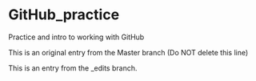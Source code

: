 # GitHub_practice
Practice and intro to working with GitHub

This is an original entry from the Master branch (Do NOT delete this line)

This is an entry from the _edits branch.

